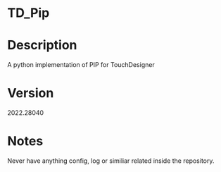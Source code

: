 # TD_Pip


# Description
A python implementation of PIP for TouchDesigner

# Version
2022.28040

# Notes
Never have anything config, log or similiar related inside the repository.

